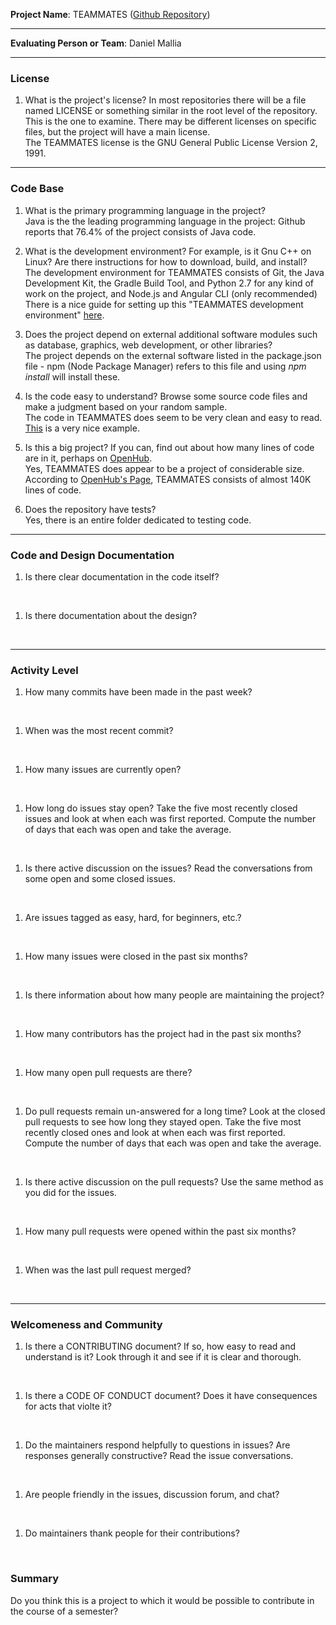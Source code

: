 **Project Name**: 
TEAMMATES
([Github Repository](https://github.com/TEAMMATES/teammates))


---

**Evaluating Person or Team**: 
Daniel Mallia

---


### License

1. What is the project's license?
In most repositories there will be a file named LICENSE or something similar in
the root level of the repository. This is the one to examine. There may be
different licenses on specific files, but the project will have a main license.
<br> The TEAMMATES license is the GNU General Public License Version 2, 1991. 
---

### Code Base


1. What is the primary programming language in the project?
<br> Java is the the leading programming language in the project: Github reports that 76.4% of the project consists of Java code. 

1. What is the development environment? For example, is it Gnu C++ on Linux?
Are there instructions for how to download, build, and install?
<br> The development environment for TEAMMATES consists of Git, the Java Development Kit, the Gradle Build Tool, and Python 2.7 for any kind of work on the project, and Node.js and Angular CLI (only recommended)  There is a nice guide for setting up this "TEAMMATES development environment" [here](https://github.com/TEAMMATES/teammates/blob/master/docs/setting-up.md).

1. Does the project depend on external additional software modules such as
database,  graphics, web development, or other libraries?
<br> The project depends on the external software  listed in the package.json file - npm (Node Package Manager) refers to this file and using *npm install* will install these.

1. Is the code easy to understand? Browse some source code files and make
a judgment based on your random sample.
<br> The code in TEAMMATES does seem to be very clean and easy to read. [This](https://github.com/TEAMMATES/teammates/blob/master/src/main/java/teammates/logic/core/InstructorsLogic.java) is a very nice example.

1. Is this a big project? If you can, find out about how many lines of code
are in it, perhaps on [OpenHub](https://www.openhub.net/).
<br> Yes, TEAMMATES does appear to be a project of considerable size. According to [OpenHub's Page](https://www.openhub.net/p/teammates-on-github/analyses/latest/languages_summary), TEAMMATES consists of almost 140K lines of code. 


1. Does the repository have tests?
<br> Yes, there is an entire folder dedicated to testing code. 


---

### Code and Design Documentation
1. Is there clear documentation in the code itself?
<br>


1. Is there documentation about the design?
<br>


---


### Activity Level


1. How many commits have been made in the past week?
<br>

1. When was the most recent commit?
<br>

1. How many issues are currently open?
<br>

1. How long do issues stay open?
Take the five most recently closed issues and look at when each was first reported.
Compute the number of days that each was open and take the average.
<br>

1. Is there active discussion on the issues?
Read the conversations from some open and some closed issues.
<br>

1. Are issues tagged as easy, hard, for beginners, etc.?
<br>

1. How many issues were closed in the past six months?
<br>


1. Is there information about how many people are maintaining the project?
<br>

1. How many contributors has the project had in the past six months?
<br>


1. How many open pull requests are there?
<br>

1. Do pull requests remain un-answered for a long time?
Look at the closed pull requests to see how long they stayed open.
Take the five most recently closed ones and look at when each was first reported.
Compute the number of days that each was open and take the average.
<br>

1. Is there active discussion on the pull requests?
Use the same method as you did for the issues.
<br>

1. How many pull requests were opened within the past six months?
<br>


1. When was the last  pull request  merged?
<br>

---
### Welcomeness and Community

1. Is there a CONTRIBUTING document? If so, how easy to read and understand is it?
Look through it and see if it is clear and thorough.
<br>

1. Is there a CODE OF CONDUCT document? Does it have consequences for acts that
violte it?
<br>

1. Do the maintainers respond helpfully to questions in issues?
Are responses generally constructive?
Read the issue conversations.
<br>

1. Are people friendly in the issues, discussion forum, and chat?
<br>

1. Do maintainers thank people for their contributions?
<br>

### Summary
Do you think  this is a project to which it would be possible to contribute in the
course of a semester?
